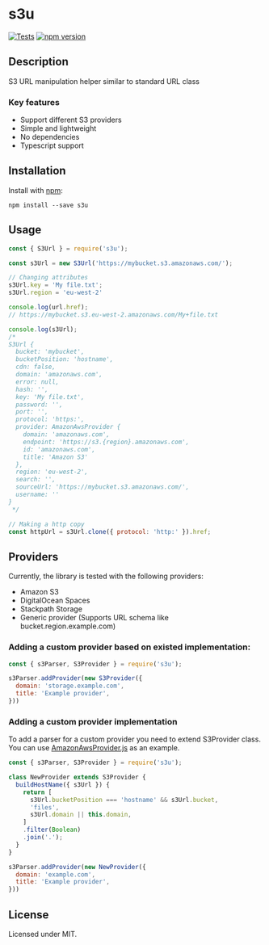 # s3u
[![Tests](https://github.com/megahertz/s3u/actions/workflows/tests.yml/badge.svg)](https://github.com/megahertz/s3u/actions/workflows/tests.yml)
[![npm version](https://badge.fury.io/js/s3u.svg)](https://badge.fury.io/js/s3u)

## Description

S3 URL manipulation helper similar to standard URL class

### Key features

 - Support different S3 providers
 - Simple and lightweight
 - No dependencies
 - Typescript support

## Installation

Install with [npm](https://npmjs.org/package/s3u):

    npm install --save s3u

## Usage

```js
const { S3Url } = require('s3u');

const s3Url = new S3Url('https://mybucket.s3.amazonaws.com/');

// Changing attributes
s3Url.key = 'My file.txt';
s3Url.region = 'eu-west-2'

console.log(url.href);
// https://mybucket.s3.eu-west-2.amazonaws.com/My+file.txt

console.log(s3Url);
/*
S3Url {
  bucket: 'mybucket',
  bucketPosition: 'hostname',
  cdn: false,
  domain: 'amazonaws.com',
  error: null,
  hash: '',
  key: 'My file.txt',
  password: '',
  port: '',
  protocol: 'https:',
  provider: AmazonAwsProvider {
    domain: 'amazonaws.com',
    endpoint: 'https://s3.{region}.amazonaws.com',
    id: 'amazonaws.com',
    title: 'Amazon S3'
  },
  region: 'eu-west-2',
  search: '',
  sourceUrl: 'https://mybucket.s3.amazonaws.com/',
  username: ''
}
 */

// Making a http copy
const httpUrl = s3Url.clone({ protocol: 'http:' }).href;
```

## Providers

Currently, the library is tested with the following providers:

 - Amazon S3
 - DigitalOcean Spaces
 - Stackpath Storage
 - Generic provider (Supports URL schema like bucket.region.example.com)

### Adding a custom provider based on existed implementation:

```js
const { s3Parser, S3Provider } = require('s3u');

s3Parser.addProvider(new S3Provider({
  domain: 'storage.example.com',
  title: 'Example provider',
}))
```

### Adding a custom provider implementation

To add a parser for a custom provider you need to extend S3Provider class.
You can use [AmazonAwsProvider.js](src/providers/AmazonAwsProvider.js) as 
an example.

```js
const { s3Parser, S3Provider } = require('s3u');

class NewProvider extends S3Provider {
  buildHostName({ s3Url }) {
    return [
      s3Url.bucketPosition === 'hostname' && s3Url.bucket,
      'files',
      s3Url.domain || this.domain,
    ]
    .filter(Boolean)
    .join('.');
  }
}

s3Parser.addProvider(new NewProvider({
  domain: 'example.com',
  title: 'Example provider',
}))
```

## License

Licensed under MIT.
